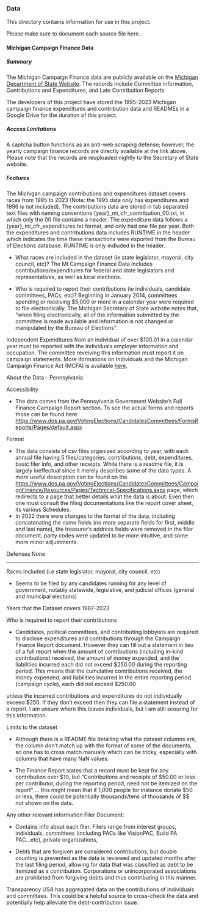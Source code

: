 ### Data

This directory contains information for use in this project. 

Please make sure to document each source file here.

#### Michigan Campaign Finance Data

##### Summary
The Michigan Campaign Finance data are publicly available on the 
[Michigan Department of State Website](https://miboecfr.nictusa.com/cfr/dumpall/cfrdetail/).
The records include Committee information, Contributions and Expenditures, and Late Contribution Reports.

The developers of this project have stored the 1995-2023 Michigan campaign finance 
expenditures and contribution data and READMEs in a Google Drive for the duration of this project.

##### Access Limitations
A captcha button functions as an anti-web scraping defense; however, the yearly campaign finance records 
are directly available at the link above. Please note that the records are reuploaded nightly to the Secretary of State website.


##### Features
The Michigan campaign contributions and expenditures dataset covers races from 
1995 to 2023 (Note: the 1995 data only has expenditures and 1996 is not included).
The contributions data are stored in tab separated text files with naming conventions {year}_mi_cfr_contribution_00.txt, in which only the 00 file contains a header. 
The expenditure data follows a {year}_mi_cfr_expenditures.txt format, and only had one file per year. Both the expenditures and contributions data includes RUNTIME in the header which indicates the time these transactions were exported from the Bureau of Elections database. RUNTIME is only indluded in the header.

- What races are included in the dataset (ie state legislator, mayoral, city council, etc)?
The MI Campaign Finance Data includes contributions/expenditures for federal and state legislators and representatives, as well as local elections.

- Who is required to report their contributions (ie individuals, candidate committees, PACs, etc)?
Beginning in January 2014, committees spending or receiving $5,000 or more in a calendar year were required to file electronically. 
The Michigan Secretary of State website notes that, "when filing electronically, all of the information submitted by the committee is made 
available and information is not changed or manipulated by the Bureau of Elections".

Independent Expenditures from an individual of over $100.01 in a calendar year must be reported with the individuals employer information and occupation. The committee reveiving this information must report it on campaign statements. More iformations on Individuals and the Michigan Campaign Finance Act (MCFA) is available [here](https://mertsplus.com/mertsuserguide/index.php?n=MANUALS.AppendixQ).


About the Data - Pennsylvania

Accessibility
- The data comes from the Pennsylvania Government Website’s Full Finance Campaign Report section. To see the actual forms and reports those can be found here: https://www.dos.pa.gov/VotingElections/CandidatesCommittees/FormsReports/Pages/default.aspx

Format
- The data consists of csv files organized according to year, with each annual file having 5 files/categories: contributions, debt, expenditures, basic filer info, and other receipts. While there is a readme file, it is largely ineffectual since it merely describes some of the data types. A more useful description can be found on the https://www.dos.pa.gov/VotingElections/CandidatesCommittees/CampaignFinance/Resources/Pages/Technical-Specifications.aspx page, which redirects to a page that better details what the data is about. Even then one must consult the filing documentations like the report cover sheet, its various Schedules.
- In 2022 there were changes to the format of the data, including concatenating the name fields (no more separate fields for first, middle and last name), the treasurer’s address fields were removed in the filer document, party codes were updated to be more intuitive, and some more minor adjustments. 

Defenses
None

*************************************************************************

Races included (i.e state legislator, mayoral, city council, etc)
- Seems to be filed by any candidates running for any level of government, notably statewide, legislative, and judicial offices (general and municipal elections)

Years that the Dataset covers
1987-2023

Who is required to report their contributions
- Candidates, political committees, and contributing lobbyists are required to disclose expenditures and contributions through the Campaign Finance Report document. However they can fill out a statement in lieu of a full report when the amount of contributions (including in-kind contributions) received, the amount of money expended, and the liabilities incurred each did not exceed $250.00 during the reporting period. This means that the cumulative contributions received, the money expended, and liabilities incurred in the entire reporting period (campaign cycle), each did not exceed $250.00  

unless the incurred contributions and expenditures do not individually exceed $250. If they don’t exceed then they can file a statement instead of a report. I am unsure where this leaves individuals, but I am still scouring for this information. 


Limits to the dataset
- Although there is a README file detailing what the dataset columns are, the column don’t match up with the format of some of the documents, so one has to cross match manually which can be tricky, especially with columns that have many NaN values. 

- The Finance Report states that a record must be kept for any contribution over $10, but  “Contributions and receipts of $50.00 or less per contributor, during the reporting period, need not be itemized on the report” … this might mean that if 1,000 people for instance donate $50 or less, there could be potentially thousands/tens of thousands of $$ not shown on the data.

Any other relevant information
Filer Document:
- Contains info about each filer. Filers range from interest groups, individuals, committees (including PACs like VisionPAC, Build PA PAC...etc), private organizations, 

- Debts that are forgiven are considered contributions, but double counting is prevented as the data is reviewed and updated months after the last filing period, allowing for data that was classified as debt to be itemized as a contribution. Corporations or unincorporated associations are prohibited from forgiving debts and thus contributing in this manner.

Transparency USA has aggregated data on the contributions of individuals and committees. This could be a helpful source to cross-check the data and potentially help alleviate the debt-contribution issue. 